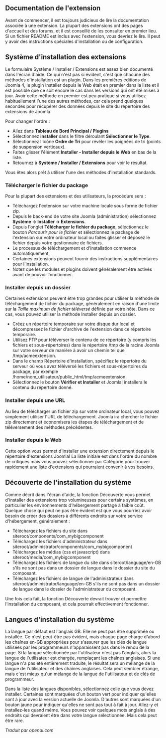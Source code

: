 <!-- Filename: Installing_an_extension / Display title: Installation d'une extension  -->

## Documentation de l'extension

Avant de commencer, il est toujours judicieux de lire la documentation associée à une extension. La plupart des extensions ont des pages d'accueil et des forums, et il est conseillé de les consulter en premier lieu. Si un fichier README est inclus avec l'extension, vous devriez le lire. Il peut y avoir des instructions spéciales d'installation ou de configuration.

## Système d'installation des extensions

Le formulaire Système / Installer / Extensions est assez bien documenté dans l'écran d'aide. Ce qui n'est pas si évident, c'est que chacune des méthodes d'installation est un plugin. Dans les premières éditions de Joomla 4, le plugin Installer depuis le Web était en premier dans la liste et il est possible que ce soit encore le cas dans les versions qui ont été mises à jour. Avoir cette méthode en premier est peu pratique si vous utilisez habituellement l'une des autres méthodes, car cela prend quelques secondes pour récupérer des données depuis le site du répertoire des extensions de Joomla.

Pour changer l'ordre :

- Allez dans **Tableau de Bord Principal / Plugins**
- Sélectionnez **installer** dans le filtre déroulant **Sélectionner le Type**.
- Sélectionnez l'icône **Ordre de Tri** pour révéler les poignées de tri
  (points de suspension verticaux).
- Faites glisser l'élément **Installer - Installer depuis le Web** en bas de la liste.
- Retournez à **Système / Installer / Extensions** pour voir le résultat.

Vous êtes alors prêt à utiliser l'une des méthodes d'installation standards.

### Télécharger le fichier du package

Pour la plupart des extensions et des utilisateurs, la procédure sera :

- Téléchargez l'extension sur votre machine locale sous forme de fichier zip.
- Depuis le back-end de votre site Joomla (administration) sélectionnez
  **Système → Installer → Extensions**.
- Depuis l'onglet **Télécharger le fichier du package**, sélectionnez le bouton *Parcourir pour le fichier* et sélectionnez le package de l'extension sur votre ordinateur local ou faites glisser et déposez le fichier depuis votre gestionnaire de fichiers.
- Le processus de téléchargement et d'installation commence automatiquement,
- Certaines extensions peuvent fournir des instructions supplémentaires pour l'installation.
- Notez que les modules et plugins doivent généralement être activés avant de pouvoir fonctionner.

### Installer depuis un dossier

Certaines extensions peuvent être trop grandes pour utiliser la méthode de téléchargement de fichier du package, généralement en raison d'une limite sur la *Taille maximum de fichier téléversé* définie par votre hôte. Dans ce cas, vous pouvez utiliser la méthode Installer depuis un dossier.

- Créez un répertoire temporaire sur votre disque dur local et décompressez le fichier d'archive de l'extension dans ce répertoire temporaire.
- Utilisez FTP pour téléverser le contenu de ce répertoire (y compris les fichiers et sous-répertoires) dans le répertoire /tmp de la racine Joomla sur votre serveur de manière à avoir un chemin tel que /tmp/acmeextension.
- Dans le champ Répertoire d'installation, spécifiez le répertoire du serveur où vous avez téléversé les fichiers et sous-répertoires du package, par exemple /home/nom_utilisateur/public_html/tmp/acmeextension.
- Sélectionnez le bouton **Vérifier et Installer** et Joomla! installera le contenu du répertoire donné.

### Installer depuis une URL

Au lieu de télécharger un fichier zip sur votre ordinateur local, vous pouvez simplement utiliser l'URL de téléchargement. Joomla ira chercher le fichier zip directement et économisera les étapes de téléchargement et de téléversement des méthodes précédentes.

### Installer depuis le Web

Cette option vous permet d'installer une extension directement depuis le répertoire d'extensions Joomla! La liste initiale est dans l'ordre du nombre de critiques mais vous pouvez sélectionner par Catégorie pour trouver rapidement une liste d'extensions qui pourraient convenir à vos besoins.

## Découverte de l'installation du système

Comme décrit dans l'écran d'aide, la fonction Découverte vous permet d'installer des extensions trop volumineuses pour certains systèmes, en particulier les environnements d'hébergement partagé à faible coût. Quelque chose qui peut ne pas être évident est que vous pourriez avoir besoin de créer des dossiers à différents endroits sur votre service d'hébergement, généralement :

- Téléchargez les fichiers du site dans siteroot/components/com_mybigcomponent
- Téléchargez les fichiers d'administrateur dans siteroot/administrator/components/com_mybigcomponent
- Téléchargez les médias (css et javascript) dans siteroot/media/com_mybigcomponent
- Téléchargez les fichiers de langue du site dans siteroot/language/en-GB s'ils ne sont pas dans un dossier de langue dans le dossier du site du composant.
- Téléchargez les fichiers de langue de l'administrateur dans siteroot/administrator/language/en-GB s'ils ne sont pas dans un dossier de langue dans le dossier de l'administrateur du composant.

Une fois cela fait, la fonction Découverte devrait trouver et permettre l'installation du composant, et cela pourrait effectivement fonctionner.

## Langues d'installation du système

La langue par défaut est l'anglais GB. Elle ne peut pas être supprimée ou installée. 
Ce n'est peut-être pas évident, mais chaque page charge d'abord les chaînes en-GB appropriées pour s'assurer que les clés de langue utilisées par les programmeurs n'apparaissent pas dans le rendu de la page. Si la langue sélectionnée par l'utilisateur n'est pas l'anglais, alors la langue de l'utilisateur est chargée, remplaçant les chaînes anglaises. Si une langue n'a pas été entièrement traduite, le résultat sera un mélange de la langue de l'utilisateur et des chaînes anglaises. Cela peut sembler étrange, mais c'est mieux qu'un mélange de la langue de l'utilisateur et de clés de programmeur.

Dans la liste des langues disponibles, sélectionnez celle que vous devez installer. Certaines sont marquées d'un bouton vert pour indiquer qu'elles sont à jour avec la version actuelle de Joomla. D'autres sont marquées d'un bouton jaune pour indiquer qu'elles ne sont pas tout à fait à jour. Allez-y et installez-les quand même. Vous pouvez voir quelques mots anglais à des endroits qui devraient être dans votre langue sélectionnée. Mais cela peut être rare.

*Traduit par openai.com*


